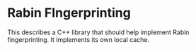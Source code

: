 # Rabin FIngerprinting


This describes a C++ library that should help implement Rabin fingerprinting.
It implements its own local cache.


